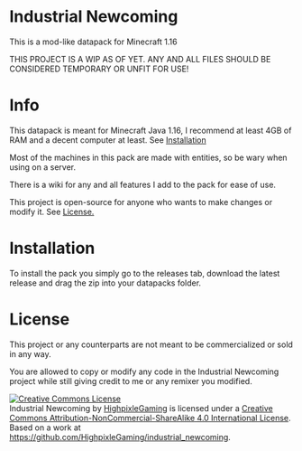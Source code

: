 # Industrial Newcoming

This is a mod-like datapack for Minecraft 1.16

THIS PROJECT IS A WIP AS OF YET. ANY AND ALL FILES SHOULD BE CONSIDERED TEMPORARY OR UNFIT FOR USE!

# Info

This datapack is meant for Minecraft Java 1.16, I recommend at least 4GB of RAM and a decent computer at least. See <a href="https://github.com/HighpixleGaming/industrial_newcoming/blob/master/README.md#installation">Installation</a>

Most of the machines in this pack are made with entities, so be wary when using on a server.

There is a wiki for any and all features I add to the pack for ease of use.

This project is open-source for anyone who wants to make changes or modify it. See <a href="https://github.com/HighpixleGaming/industrial_newcoming/blob/master/README.md#license">License.</a>

# Installation

To install the pack you simply go to the releases tab, download the latest release and drag the zip into your datapacks folder.

# License
This project or any counterparts are not meant to be commercialized or sold in any way.

You are allowed to copy or modify any code in the Industrial Newcoming project while still giving credit to me or any remixer you modified.

<a rel="license" href="http://creativecommons.org/licenses/by-nc-sa/4.0/"><img alt="Creative Commons License" style="border-width:0" src="https://i.creativecommons.org/l/by-nc-sa/4.0/88x31.png" /></a><br /><span xmlns:dct="http://purl.org/dc/terms/" property="dct:title">Industrial Newcoming</span> by <a xmlns:cc="http://creativecommons.org/ns#" href="https://github.com/HighpixleGaming/" property="cc:attributionName" rel="cc:attributionURL">HighpixleGaming</a> is licensed under a <a rel="license" href="http://creativecommons.org/licenses/by-nc-sa/4.0/">Creative Commons Attribution-NonCommercial-ShareAlike 4.0 International License</a>.<br />Based on a work at <a xmlns:dct="http://purl.org/dc/terms/" href="https://github.com/HighpixleGaming/industrial_newcoming" rel="dct:source">https://github.com/HighpixleGaming/industrial_newcoming</a>.
